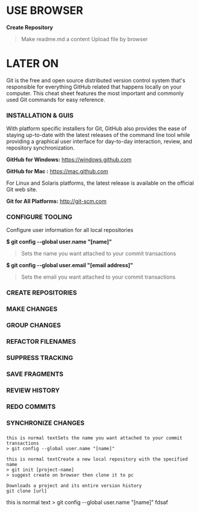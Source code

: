 # USE BROWSER

**Create Repository**
> Make readme.md a content
> Upload file by browser

# LATER ON


Git is the free and open source distributed version control system that's responsible for everything GitHub related that happens locally on your computer. This cheat sheet features the most important and commonly used Git commands for easy reference.

### INSTALLATION & GUIS
With platform specific installers for Git, GitHub also provides the ease of staying up-to-date with the latest releases of the command line tool while providing a graphical user interface for day-to-day interaction, review, and repository synchronization.

**GitHub for Windows:**     https://windows.github.com

**GitHub for Mac    :**     https://mac.github.com

For Linux and Solaris platforms, the latest release is available on the official Git web site.

**Git for All Platforms:**  http://git-scm.com



### CONFIGURE TOOLING
Configure user information for all local repositories

**$ git config --global user.name "[name]"**  
>Sets the name you want attached to your commit transactions

**$ git config --global user.email "[email address]"**
>Sets the email you want attached to your commit transactions


### CREATE REPOSITORIES

### MAKE CHANGES
### GROUP CHANGES
### REFACTOR FILENAMES
### SUPPRESS TRACKING
### SAVE FRAGMENTS
### REVIEW HISTORY
### REDO COMMITS
### SYNCHRONIZE CHANGES
###
###
###
###

    this is normal textSets the name you want attached to your commit transactions
    > git config --global user.name "[name]" 
    
    this is normal textCreate a new local repository with the specified name
    > git init [project-name] 
    > suggest create on browser then clone it to pc
    
    Downloads a project and its entire version history
    git clone [url]
    

this is normal text
    > git config --global user.name "[name]" 
    fdsaf

